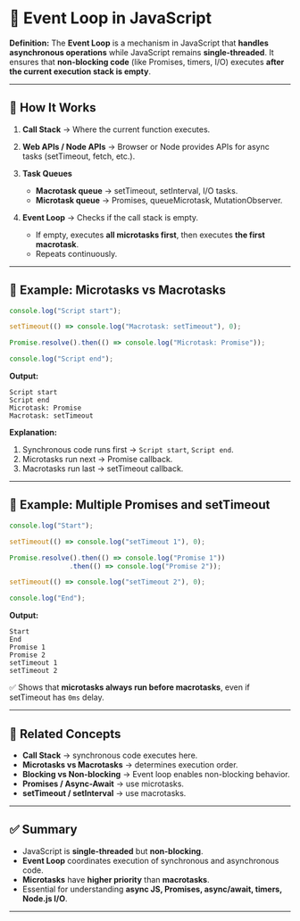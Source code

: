 # 🔹 Event Loop in JavaScript

**Definition:**
The **Event Loop** is a mechanism in JavaScript that **handles asynchronous operations** while JavaScript remains **single-threaded**.
It ensures that **non-blocking code** (like Promises, timers, I/O) executes **after the current execution stack is empty**.

---

## 📌 How It Works

1. **Call Stack** → Where the current function executes.
2. **Web APIs / Node APIs** → Browser or Node provides APIs for async tasks (setTimeout, fetch, etc.).
3. **Task Queues**

   * **Macrotask queue** → setTimeout, setInterval, I/O tasks.
   * **Microtask queue** → Promises, queueMicrotask, MutationObserver.
4. **Event Loop** → Checks if the call stack is empty.

   * If empty, executes **all microtasks first**, then executes **the first macrotask**.
   * Repeats continuously.

---

## 📌 Example: Microtasks vs Macrotasks

```js
console.log("Script start");

setTimeout(() => console.log("Macrotask: setTimeout"), 0);

Promise.resolve().then(() => console.log("Microtask: Promise"));

console.log("Script end");
```

**Output:**

```
Script start
Script end
Microtask: Promise
Macrotask: setTimeout
```

**Explanation:**

1. Synchronous code runs first → `Script start`, `Script end`.
2. Microtasks run next → Promise callback.
3. Macrotasks run last → setTimeout callback.

---

## 📌 Example: Multiple Promises and setTimeout

```js
console.log("Start");

setTimeout(() => console.log("setTimeout 1"), 0);

Promise.resolve().then(() => console.log("Promise 1"))
               .then(() => console.log("Promise 2"));

setTimeout(() => console.log("setTimeout 2"), 0);

console.log("End");
```

**Output:**

```
Start
End
Promise 1
Promise 2
setTimeout 1
setTimeout 2
```

✅ Shows that **microtasks always run before macrotasks**, even if setTimeout has `0ms` delay.

---

## 📌 Related Concepts

* **Call Stack** → synchronous code executes here.
* **Microtasks vs Macrotasks** → determines execution order.
* **Blocking vs Non-blocking** → Event loop enables non-blocking behavior.
* **Promises / Async-Await** → use microtasks.
* **setTimeout / setInterval** → use macrotasks.

---

## ✅ Summary

* JavaScript is **single-threaded** but **non-blocking**.
* **Event Loop** coordinates execution of synchronous and asynchronous code.
* **Microtasks** have **higher priority** than **macrotasks**.
* Essential for understanding **async JS, Promises, async/await, timers, Node.js I/O**.

---

